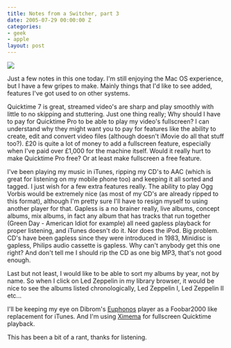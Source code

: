 ```yaml
---
title: Notes from a Switcher, part 3
date: 2005-07-29 00:00:00 Z
categories:
- geek
- apple
layout: post
---
```


<img src="https://f001.backblazeb2.com/file/danbarber-me/images/2005-07-29-notes-from-a-switcher-part-3/quicktime.png" class="left" />

Just a few notes in this one today.  I'm still enjoying the Mac OS experience, but I have a few gripes to make.  Mainly things that I'd like to see added, features I've got used to on other systems.

<!-- more -->

Quicktime 7 is great, streamed video's are sharp and play smoothly with little to no skipping and stuttering.  Just one thing really; Why should I have to pay for Quicktime Pro to be able to play my video's fullscreen?  I can understand why they might want you to pay for features like the ability to create, edit and convert video files (although doesn't iMovie do all that stuff too?).  £20 is quite a lot of money to add a fullscreen feature, especially when I've paid over £1,000 for the machine itself.  Would it really hurt to make Quicktime Pro free?  Or at least make fullscreen a free feature.

I've been playing my music in iTunes, ripping my CD's to AAC (which is great for listening on my mobile phone too) and keeping it all sorted and tagged.  I just wish for a few extra features really.  The ability to play Ogg Vorbis would be extremely nice (as most of my CD's are already ripped to this format), although I'm pretty sure I'll have to resign myself to using another player for that.  Gapless is a no brainer really, live albums, concept albums, mix albums, in fact any album that has tracks that run together (Green Day - American Idiot for example) all need gapless playback for proper listening, and iTunes doesn't do it.  Nor does the iPod.  Big problem.  CD's have been gapless since they were introduced in 1983, Minidisc is gapless, Philips audio cassette is gapless.  Why can't anybody get this one right?  And don't tell me I should rip the CD as one big MP3, that's not good enough.

Last but not least, I would like to be able to sort my albums by year, not by name.  So when I click on Led Zeppelin in my library browser, it would be nice to see the albums listed chronologically, Led Zeppelin I, Led Zeppelin II etc...

I'll be keeping my eye on Dibrom's <a href="http://www.hydrogenaudio.org/forums/index.php?showtopic=34627">Euphonos</a> player as a Foobar2000 like replacement for iTunes.  And I'm using <a href="http://www.lightheadsw.com/xinema.php">Ximema</a> for fullscreen Quicktime playback.

This has been a bit of a rant, thanks for listening.
